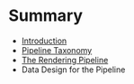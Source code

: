 # Summary

* [Introduction](chapters/introduction.md)
* [Pipeline Taxonomy](chapters/pipeline_taxonomy.md)
* [The Rendering Pipeline](chapters/the_rendering_pipeline.md)
* Data Design for the Pipeline

